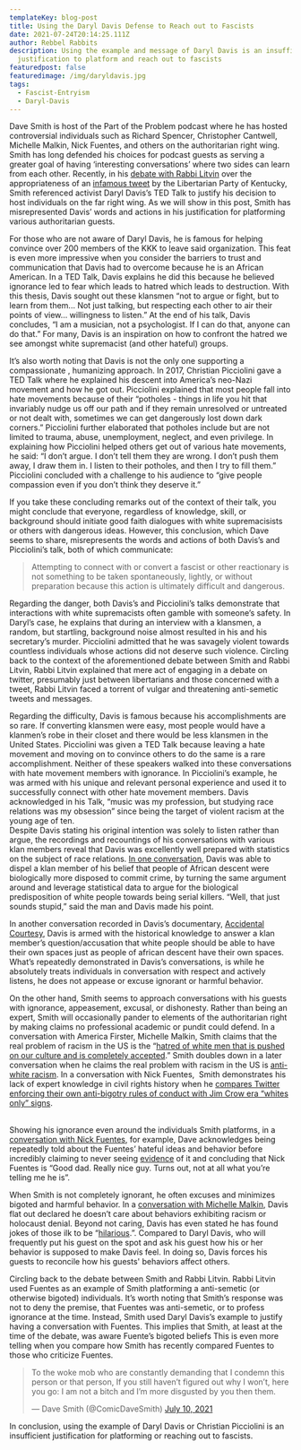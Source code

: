 ```yaml
---
templateKey: blog-post
title: Using the Daryl Davis Defense to Reach out to Fascists
date: 2021-07-24T20:14:25.111Z
author: Rebbel Rabbits
description: Using the example and message of Daryl Davis is an insufficient
  justification to platform and reach out to fascists
featuredpost: false
featuredimage: /img/daryldavis.jpg
tags:
  - Fascist-Entryism
  - Daryl-Davis
---
```

Dave Smith is host of the Part of the Problem podcast where he has hosted controversial individuals such as Richard Spencer, Christopher Cantwell, Michelle Malkin, Nick Fuentes, and others on the authoritarian right wing. Smith has long defended his choices for podcast guests as serving a greater goal of having ‘interesting conversations’ where two sides can learn from each other. Recently, in his [debate with Rabbi Litvin](https://www.youtube.com/watch?v=I0QTre1OUtU) over the appropriateness of an [infamous tweet](https://twitter.com/lpky/status/1376617161133854721) by the Libertarian Party of Kentucky, Smith referenced activist Daryl Davis’s TED Talk to justify his decision to host individuals on the far right wing. As we will show in this post, Smith has misrepresented Davis’ words and actions in his justification for platforming various authoritarian guests.

For those who are not aware of Daryl Davis, he is famous for helping convince over 200 members of the KKK to leave said organization. This feat is even more impressive when you consider the barriers to trust and communication that Davis had to overcome because he is an African American. In a TED Talk, Davis explains he did this because he believed ignorance led to fear which leads to hatred which leads to destruction. With this thesis, Davis sought out these klansmen “not to argue or fight, but to learn from them... Not just talking, but respecting each other to air their points of view… willingness to listen.” At the end of his talk, Davis concludes, “I am a musician, not a psychologist. If I can do that, anyone can do that.” For many, Davis is an inspiration on how to confront the hatred we see amongst white supremacist (and other hateful) groups.

It’s also worth noting that Davis is not the only one supporting a compassionate , humanizing approach. In 2017, Christian Picciolini gave a TED Talk where he explained his descent into America’s neo-Nazi movement and how he got out. Picciolini explained that most people fall into hate movements because of their “potholes - things in life you hit that invariably nudge us off our path and if they remain unresolved or untreated or not dealt with, sometimes we can get dangerously lost down dark corners.” Picciolini further elaborated that potholes include but are not limited to trauma, abuse, unemployment, neglect, and even privilege. In explaining how Picciolini helped others get out of various hate movements, he said: “I don’t argue. I don’t tell them they are wrong. I don’t push them away, I draw them in. I listen to their potholes, and then I try to fill them.” Picciolini concluded with a challenge to his audience to “give people compassion even if you don’t think they deserve it.”

If you take these concluding remarks out of the context of their talk, you might conclude that everyone, regardless of knowledge, skill, or background should initiate good faith dialogues with white supremacisists or others with dangerous ideas. However, this conclusion, which Dave seems to share, misrepresents the words and actions of both Davis’s and Picciolini’s talk, both of which communicate:

> Attempting to connect with or convert a fascist or other reactionary is not something to be taken spontaneously, lightly, or without preparation because this action is ultimately difficult and dangerous.

Regarding the danger, both Davis’s and Picciolini’s talks demonstrate that interactions with white supremacists often gamble with someone’s safety. In Daryl’s case, he explains that during an interview with a klansmen, a random, but startling, background noise almost resulted in his and his secretary’s murder. Picciolini admitted that he was savagely violent towards countless individuals whose actions did not deserve such violence. Circling back to the context of the aforementioned debate between Smith and Rabbi Litvin, Rabbi Litvin explained that mere act of engaging in a debate on twitter, presumably just between libertarians and those concerned with a tweet, Rabbi Litvin faced a torrent of vulgar and threatening anti-semetic tweets and messages.

Regarding the difficulty, Davis is famous because his accomplishments are so rare. If converting klansmen were easy, most people would have a klanmen’s robe in their closet and there would be less klansmen in the United States. Picciolini was given a TED Talk because leaving a hate movement and moving on to convince others to do the same is a rare accomplishment. Neither of these speakers walked into these conversations with hate movement members with ignorance. In Picciolini’s example, he was armed with his unique and relevant personal experience and used it to successfully connect with other hate movement members. Davis acknowledged in his Talk, “music was my profession, but studying race relations was my obsession” since being the target of violent racism at the young age of ten.\
Despite Davis stating his original intention was solely to listen rather than argue, the recordings and recountings of his conversations with various klan members reveal that Davis was excellently well prepared with statistics on the subject of race relations. [In one conversation](https://www.latimes.com/entertainment/movies/la-ca-film-accidental-courtesy-20161205-story.html), Davis was able to dispel a klan member of his belief that people of African descent were biologically more disposed to commit crime, by turning the same argument around and leverage statistical data to argue for the biological predisposition of white people towards being serial killers. “Well, that just sounds stupid,” said the man and Davis made his point. 

In another conversation recorded in Davis’s documentary, [Accidental Courtesy](https://accidentalcourtesy.com/), Davis is armed with the historical knowledge to answer a klan member’s question/accusation that white people should be able to have their own spaces just as people of african descent have their own spaces. What’s repeatedly demonstrated in Davis’s conversations, is while he absolutely treats individuals in conversation with respect and actively listens, he does not appease or excuse ignorant or harmful behavior.

On the other hand, Smith seems to approach conversations with his guests with ignorance, appeasement, excusal, or dishonesty. Rather than being an expert, Smith will occasionally pander to elements of the authoritarian right by making claims no professional academic or pundit could defend. In a conversation with America Firster, Michelle Malkin, Smith claims that the real problem of racism in the US is the “[hatred of white men that is pushed on our culture and is completely accepted](https://www.conceptsarebricks.com/incident/incident-libertarians-cannot-be-consistently-anti-racist-if-they-fail-to-recognize-anti-white-hatred/).” Smith doubles down in a later conversation when he claims the real problem with racism in the US is [anti-white racism](https://www.conceptsarebricks.com/incident/incident-insinuating-the-real-racist-problem-in-the-us-is-an-anti-white-racist-problem/). In a conversation with Nick Fuentes,  Smith demonstrates his lack of expert knowledge in civil rights history when he [compares Twitter enforcing their own anti-bigotry rules of conduct with Jim Crow era “whites only” signs](https://www.conceptsarebricks.com/incident/incident-dave-twitter-bans-over-dead-naming-are-modern-version-of-whites-only-signs/).

\
Showing his ignorance even around the individuals Smith platforms, in a [conversation with Nick Fuentes](https://www.conceptsarebricks.com/incident/incident-dave-nick-fuentes-is-a-really-nice-guy/), for example, Dave acknowledges being repeatedly told about the Fuentes’ hateful ideas and behavior before incredibly claiming to never seeing [evidence](https://twitter.com/bennyjohnson/status/1196604409607794688?ref_src=twsrc%5Etfw%7Ctwcamp%5Etweetembed%7Ctwterm%5E1196604409607794688%7Ctwgr%5E%7Ctwcon%5Es1_&ref_url=https%3A%2F%2Fwww.conceptsarebricks.com%2Fincident%2Fincident-dave-nick-fuentes-is-a-really-nice-guy%2F) of it and concluding that Nick Fuentes is “Good dad. Really nice guy. Turns out, not at all what you’re telling me he is”.

When Smith is not completely ignorant, he often excuses and minimizes bigoted and harmful behavior. In a [conversation with Michelle Malkin](https://www.conceptsarebricks.com/incident/incident-holocaust-denial-is-merely-stupid-and-goofy/), Davis flat out declared he doesn’t care about behaviors exhibiting racism or holocaust denial. Beyond not caring, Davis has even stated he has found jokes of those ilk to be “[hilarious](https://www.conceptsarebricks.com/incident/incident-dave-thinks-holocaust-denial-joke-is-hilarious/).”. Compared to Daryl Davis, who will frequently put his guest on the spot and ask his guest how his or her behavior is supposed to make Davis feel. In doing so, Davis forces his guests to reconcile how his guests' behaviors affect others.

Circling back to the debate between Smith and Rabbi Litvin. Rabbi Litvin used Fuentes as an example of Smith platforming a anti-semetic (or otherwise bigoted) individuals. It’s worth noting that Smith’s response was not to deny the premise, that Fuentes was anti-semetic, or to profess ignorance at the time. Instead, Smith used Daryl Davis’s example to justify having a conversation with Fuentes. This implies that Smith, at least at the time of the debate, was aware Fuente’s bigoted beliefs This is even more telling when you compare how Smith has recently compared Fuentes to those who criticize Fuentes. 

<blockquote class="twitter-tweet"><p lang="en" dir="ltr">To the woke mob who are constantly demanding that I condemn this person or that person, If you still haven’t figured out why I won’t, here you go: I am not a bitch and I’m more disgusted by you then them.</p>&mdash; Dave Smith (@ComicDaveSmith) <a href="https://twitter.com/ComicDaveSmith/status/1413944439492448260?ref_src=twsrc%5Etfw">July 10, 2021</a></blockquote>

In conclusion, using the example of Daryl Davis or Christian Picciolini is an insufficient justification for platforming or reaching out to fascists.